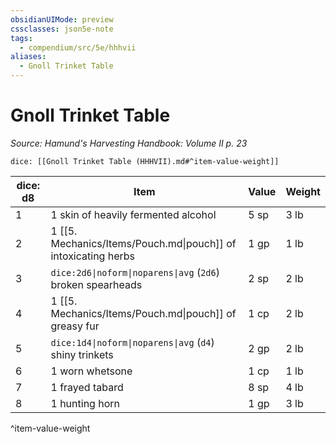 ```yaml
---
obsidianUIMode: preview
cssclasses: json5e-note
tags:
  - compendium/src/5e/hhhvii
aliases:
  - Gnoll Trinket Table
---
```

# Gnoll Trinket Table
*Source: Hamund's Harvesting Handbook: Volume II p. 23* 

`dice: [[Gnoll Trinket Table (HHHVII).md#^item-value-weight]]`

| dice: d8 | Item | Value | Weight |
|----------|------|-------|--------|
| 1 | 1 skin of heavily fermented alcohol | 5 sp | 3 lb |
| 2 | 1 [[5. Mechanics/Items/Pouch.md\|pouch]] of intoxicating herbs | 1 gp | 1 lb |
| 3 | `dice:2d6\|noform\|noparens\|avg` (`2d6`) broken spearheads | 2 sp | 2 lb |
| 4 | 1 [[5. Mechanics/Items/Pouch.md\|pouch]] of greasy fur | 1 cp | 2 lb |
| 5 | `dice:1d4\|noform\|noparens\|avg` (`d4`) shiny trinkets | 2 gp | 2 lb |
| 6 | 1 worn whetsone | 1 cp | 1 lb |
| 7 | 1 frayed tabard | 8 sp | 4 lb |
| 8 | 1 hunting horn | 1 gp | 3 lb |
^item-value-weight
